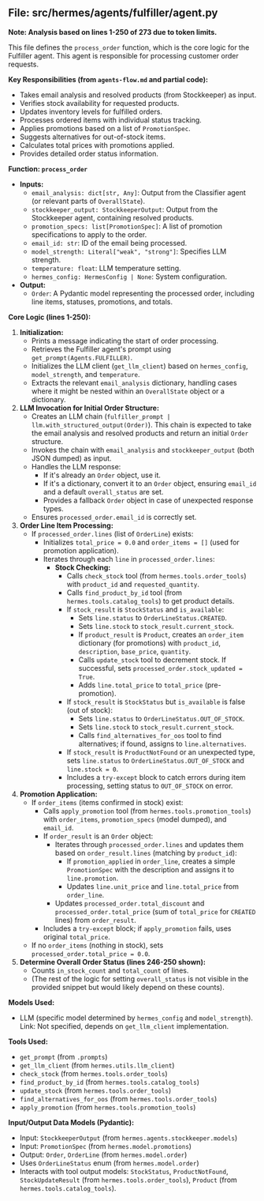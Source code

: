 ## File: src/hermes/agents/fulfiller/agent.py

**Note: Analysis based on lines 1-250 of 273 due to token limits.**

This file defines the `process_order` function, which is the core logic for the Fulfiller agent. This agent is responsible for processing customer order requests.

**Key Responsibilities (from `agents-flow.md` and partial code):**

*   Takes email analysis and resolved products (from Stockkeeper) as input.
*   Verifies stock availability for requested products.
*   Updates inventory levels for fulfilled orders.
*   Processes ordered items with individual status tracking.
*   Applies promotions based on a list of `PromotionSpec`.
*   Suggests alternatives for out-of-stock items.
*   Calculates total prices with promotions applied.
*   Provides detailed order status information.

**Function: `process_order`**

*   **Inputs:**
    *   `email_analysis: dict[str, Any]`: Output from the Classifier agent (or relevant parts of `OverallState`).
    *   `stockkeeper_output: StockkeeperOutput`: Output from the Stockkeeper agent, containing resolved products.
    *   `promotion_specs: list[PromotionSpec]`: A list of promotion specifications to apply to the order.
    *   `email_id: str`: ID of the email being processed.
    *   `model_strength: Literal["weak", "strong"]`: Specifies LLM strength.
    *   `temperature: float`: LLM temperature setting.
    *   `hermes_config: HermesConfig | None`: System configuration.
*   **Output:**
    *   `Order`: A Pydantic model representing the processed order, including line items, statuses, promotions, and totals.

**Core Logic (lines 1-250):**

1.  **Initialization:**
    *   Prints a message indicating the start of order processing.
    *   Retrieves the Fulfiller agent's prompt using `get_prompt(Agents.FULFILLER)`.
    *   Initializes the LLM client (`get_llm_client`) based on `hermes_config`, `model_strength`, and `temperature`.
    *   Extracts the relevant `email_analysis` dictionary, handling cases where it might be nested within an `OverallState` object or a dictionary.
2.  **LLM Invocation for Initial Order Structure:**
    *   Creates an LLM chain (`fulfiller_prompt | llm.with_structured_output(Order)`). This chain is expected to take the email analysis and resolved products and return an initial `Order` structure.
    *   Invokes the chain with `email_analysis` and `stockkeeper_output` (both JSON dumped) as input.
    *   Handles the LLM response:
        *   If it's already an `Order` object, use it.
        *   If it's a dictionary, convert it to an `Order` object, ensuring `email_id` and a default `overall_status` are set.
        *   Provides a fallback `Order` object in case of unexpected response types.
    *   Ensures `processed_order.email_id` is correctly set.
3.  **Order Line Item Processing:**
    *   If `processed_order.lines` (list of `OrderLine`) exists:
        *   Initializes `total_price = 0.0` and `order_items = []` (used for promotion application).
        *   Iterates through each `line` in `processed_order.lines`:
            *   **Stock Checking:**
                *   Calls `check_stock` tool (from `hermes.tools.order_tools`) with `product_id` and `requested_quantity`.
                *   Calls `find_product_by_id` tool (from `hermes.tools.catalog_tools`) to get product details.
                *   If `stock_result` is `StockStatus` and `is_available`:
                    *   Sets `line.status` to `OrderLineStatus.CREATED`.
                    *   Sets `line.stock` to `stock_result.current_stock`.
                    *   If `product_result` is `Product`, creates an `order_item` dictionary (for promotions) with `product_id`, `description`, `base_price`, `quantity`.
                    *   Calls `update_stock` tool to decrement stock. If successful, sets `processed_order.stock_updated = True`.
                    *   Adds `line.total_price` to `total_price` (pre-promotion).
                *   If `stock_result` is `StockStatus` but `is_available` is false (out of stock):
                    *   Sets `line.status` to `OrderLineStatus.OUT_OF_STOCK`.
                    *   Sets `line.stock` to `stock_result.current_stock`.
                    *   Calls `find_alternatives_for_oos` tool to find alternatives; if found, assigns to `line.alternatives`.
                *   If `stock_result` is `ProductNotFound` or an unexpected type, sets `line.status` to `OrderLineStatus.OUT_OF_STOCK` and `line.stock = 0`.
                *   Includes a `try-except` block to catch errors during item processing, setting status to `OUT_OF_STOCK` on error.
4.  **Promotion Application:**
    *   If `order_items` (items confirmed in stock) exist:
        *   Calls `apply_promotion` tool (from `hermes.tools.promotion_tools`) with `order_items`, `promotion_specs` (model dumped), and `email_id`.
        *   If `order_result` is an `Order` object:
            *   Iterates through `processed_order.lines` and updates them based on `order_result.lines` (matching by `product_id`):
                *   If `promotion_applied` in `order_line`, creates a simple `PromotionSpec` with the description and assigns it to `line.promotion`.
                *   Updates `line.unit_price` and `line.total_price` from `order_line`.
            *   Updates `processed_order.total_discount` and `processed_order.total_price` (sum of `total_price` for `CREATED` lines) from `order_result`.
        *   Includes a `try-except` block; if `apply_promotion` fails, uses original `total_price`.
    *   If no `order_items` (nothing in stock), sets `processed_order.total_price = 0.0`.
5.  **Determine Overall Order Status (lines 246-250 shown):**
    *   Counts `in_stock_count` and `total_count` of lines.
    *   (The rest of the logic for setting `overall_status` is not visible in the provided snippet but would likely depend on these counts).

**Models Used:**

*   LLM (specific model determined by `hermes_config` and `model_strength`). Link: Not specified, depends on `get_llm_client` implementation.

**Tools Used:**

*   `get_prompt` (from `.prompts`)
*   `get_llm_client` (from `hermes.utils.llm_client`)
*   `check_stock` (from `hermes.tools.order_tools`)
*   `find_product_by_id` (from `hermes.tools.catalog_tools`)
*   `update_stock` (from `hermes.tools.order_tools`)
*   `find_alternatives_for_oos` (from `hermes.tools.order_tools`)
*   `apply_promotion` (from `hermes.tools.promotion_tools`)

**Input/Output Data Models (Pydantic):**

*   Input: `StockkeeperOutput` (from `hermes.agents.stockkeeper.models`)
*   Input: `PromotionSpec` (from `hermes.model.promotions`)
*   Output: `Order`, `OrderLine` (from `hermes.model.order`)
*   Uses `OrderLineStatus` enum (from `hermes.model.order`)
*   Interacts with tool output models: `StockStatus`, `ProductNotFound`, `StockUpdateResult` (from `hermes.tools.order_tools`), `Product` (from `hermes.tools.catalog_tools`). 